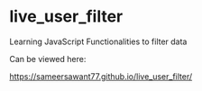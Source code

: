 # live_user_filter

Learning JavaScript Functionalities to filter data 

Can be viewed here:

https://sameersawant77.github.io/live_user_filter/
